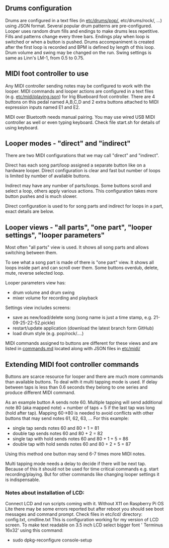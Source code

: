 ## Drums configuration

Drums are configured in a text files (in [etc/drums/pop/](etc/drums/pop/drum_patterns.json), etc/drums/rock/, ...) using
JSON format. Several popular drum patterns are pre-configured. Looper uses random drum fills and endings to make drums
less repetitive. Fills and patterns change every three bars. Endings play when loop is switched or when a button is
pushed. Drums accompaniment is created after the first loop is recorded and BPM is defined by length of this loop. Drum
volume and swing may be changed on the run. Swing settings is same as Linn's LM-1, from 0.5 to 0.75.

## MIDI foot controller to use

Any MIDI controller sending notes may be configured to work with the looper. MIDI commands and looper actions are
configured in a text files (e.g. [etc/midi/playing.json](etc/midi/playing.json)) for Irig Blueboard foot controller.
There are 4 buttons on this pedal named A,B,C,D and 2 extra buttons attached to MIDI expression inputs named E1 and E2.

MIDI over Bluetooth needs manual pairing. You may use wired USB MIDI controller as well or even typing keyboard. Check
file start.sh for details of using keyboard.

## Looper modes - "direct" and "indirect"

There are two MIDI configurations that we may call "direct" and "indirect".

Direct has each song part/loop assigned a separate button like on a hardware looper. Direct configuration is clear and
fast but number of loops is limited by number of available buttons.

Indirect may have any number of parts/loops. Some buttons scroll and select a loop, others apply various actions. This
configuration takes more button pushes and is much slower.

Direct configuration is used to for song parts and indirect for loops in a part, exact details are below.

## Looper views - "all parts", "one part", "looper settings", "looper parameters"

Most often "all parts" view is used. It shows all song parts and allows switching between them.

To see what a song part is made of there is "one part" view. It shows all loops inside part and can scroll over them.
Some buttons overdub, delete, mute, reverse selected loop.

Looper parameters view has:

- drum volume and drum swing
- mixer volume for recording and playback

Settings view includes screens:

- save as new/load/delete song (song name is just a time stamp, e.g. 21-09-25-22-52.pickle)
- restart/update application (download the latest branch form GitHub)
- load drum style (e.g. pop/rock/....)

MIDI commands assigned to buttons are different for these views and are listed in [commands.md](etc/midi/commands.md)
located along with JSON files in [etc/midi/](etc/midi)

## Extending MIDI foot controller commands

Buttons are scarce resource for looper and there are much more commands than available buttons. To deal with it multi
tapping mode is used. If delay between taps is less than 0.6 seconds they belong to one series and produce different
MIDI command.

As an example button A sends note 60. Multiple tapping will send additional note 80 (aka mapped note) + number of taps +
5 if the last tap was long (hold after tap). Mapping 60->80 is needed to avoid conflicts with other buttons that may
send notes 61, 62, 63, ... For this example:

- single tap sends notes 60 and 80 + 1 = 81
- double tap sends notes 60 and 80 + 2 = 82
- single tap with hold sends notes 60 and 80 + 1 + 5 = 86
- double tap with hold sends notes 60 and 80 + 2 + 5 = 87

Using this method one button may send 6-7 times more MIDI notes.

Multi tapping mode needs a delay to decide if there will be next tap. Because of this it should not be used for time
critical commands e.g. start recording/playing. But for other commands like changing looper settings it is
indispensable.

### Notes about installation of LCD:

Connect LCD and run scripts coming with it. Without X11 on Raspberry Pi OS Lite there may be some errors reported but
after reboot you should see boot messages and command prompt. Check files in etc/lcd/ directory: config.txt, cmdline.txt
This is configuration working for my version of LCD screen. To make text readable on 3.5 inch LCD select bigger font '
Terminus 16x32' using this command:

- sudo dpkg-reconfigure console-setup

